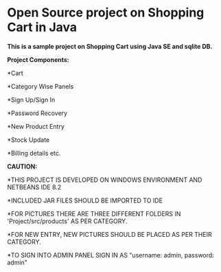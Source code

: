 # Open Source project on Shopping Cart in Java
**This is a sample project on Shopping Cart using Java SE and sqlite DB.**

**Project Components:**

  *Cart
  
  *Category Wise Panels
  
  *Sign Up/Sign In
  
  *Password Recovery
  
  *New Product Entry
  
  *Stock Update
  
  *Billing details etc.
  
  
**CAUTION:**

*THIS PROJECT IS DEVELOPED ON WINDOWS ENVIRONMENT AND NETBEANS IDE 8.2 

*INCLUDED JAR FILES SHOULD BE IMPORTED TO IDE

*FOR PICTURES THERE ARE THREE DIFFERENT FOLDERS IN 'Project/src/products' AS PER CATEGORY. 

*FOR NEW ENTRY, NEW PICTURES SHOULD   BE PLACED AS PER THEIR CATEGORY.

*TO SIGN INTO ADMIN PANEL SIGN IN AS "username: admin, password: admin" 

